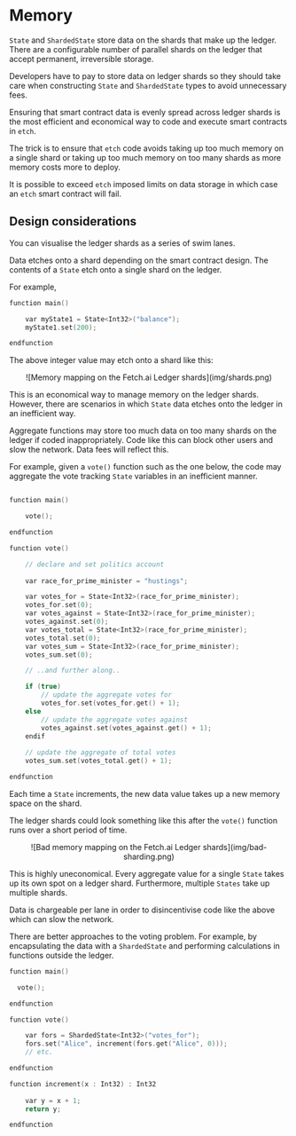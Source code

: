 <h1>Memory</h1> 

`State` and `ShardedState` store data on the shards that make up the ledger. There are a configurable number of parallel shards on the ledger that accept permanent, irreversible storage. 

Developers have to pay to store data on ledger shards so they should take care when constructing `State` and `ShardedState` types to avoid unnecessary fees. 

Ensuring that smart contract data is evenly spread across ledger shards is the most efficient and economical way to code and execute smart contracts in `etch`.

The trick is to ensure that `etch` code avoids taking up too much memory on a single shard or taking up too much memory on too many shards as more memory costs more to deploy.

It is possible to exceed `etch` imposed limits on data storage in which case an `etch` smart contract will fail. 

## Design considerations

You can visualise the ledger shards as a series of swim lanes. 

Data etches onto a shard depending on the smart contract design. The contents of a `State` etch onto a single shard on the ledger. 

For example, 

``` c++
function main()

    var myState1 = State<Int32>("balance");
    myState1.set(200);

endfunction
``` 

The above integer value may etch onto a shard like this:

<center>![Memory mapping on the Fetch.ai Ledger shards](img/shards.png)</center>

This is an economical way to manage memory on the ledger shards. However, there are scenarios in which `State` data etches onto the ledger in an inefficient way. 

Aggregate functions may store too much data on too many shards on the ledger if coded inappropriately. Code like this can block other users and slow the network. Data fees will reflect this. 

For example, given a `vote()` function such as the one below, the code may aggregate the vote tracking `State` variables in an inefficient manner.

``` c++

function main()

    vote();

endfunction

function vote()

    // declare and set politics account
    
    var race_for_prime_minister = "hustings";

    var votes_for = State<Int32>(race_for_prime_minister);
    votes_for.set(0);
    var votes_against = State<Int32>(race_for_prime_minister);
    votes_against.set(0);
    var votes_total = State<Int32>(race_for_prime_minister);
    votes_total.set(0);
    var votes_sum = State<Int32>(race_for_prime_minister);
    votes_sum.set(0);

    // ..and further along..

    if (true)
        // update the aggregate votes for
        votes_for.set(votes_for.get() + 1);
    else 
        // update the aggregate votes against
        votes_against.set(votes_against.get() + 1);
    endif
    
    // update the aggregate of total votes
    votes_sum.set(votes_total.get() + 1);

endfunction

```

Each time a `State` increments, the new data value takes up a new memory space on the shard.

The ledger shards could look something like this after the `vote()` function runs over a short period of time.

<center>![Bad memory mapping on the Fetch.ai Ledger shards](img/bad-sharding.png)</center>

This is highly uneconomical. Every aggregate value for a single `State` takes up its own spot on a ledger shard. Furthermore, multiple `States` take up multiple shards. 

Data is chargeable per lane in order to disincentivise code like the above which can slow the network. 

There are better approaches to the voting problem. For example, by encapsulating the data with a `ShardedState` and performing calculations in functions outside the ledger.


``` c++
function main()

  vote();

endfunction

function vote()

    var fors = ShardedState<Int32>("votes_for");
    fors.set("Alice", increment(fors.get("Alice", 0)));
    // etc.

endfunction

function increment(x : Int32) : Int32
    
    var y = x + 1;
    return y;

endfunction

```


<br/>